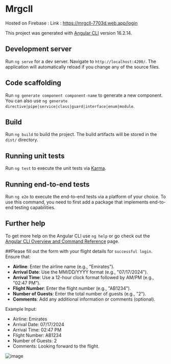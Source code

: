 # Mrgcll
Hosted on Firebase : Link : https://mrgcll-7703d.web.app/login

This project was generated with [Angular CLI](https://github.com/angular/angular-cli) version 16.2.14.

## Development server

Run `ng serve` for a dev server. Navigate to `http://localhost:4200/`. The application will automatically reload if you change any of the source files.

## Code scaffolding

Run `ng generate component component-name` to generate a new component. You can also use `ng generate directive|pipe|service|class|guard|interface|enum|module`.

## Build

Run `ng build` to build the project. The build artifacts will be stored in the `dist/` directory.

## Running unit tests

Run `ng test` to execute the unit tests via [Karma](https://karma-runner.github.io).

## Running end-to-end tests

Run `ng e2e` to execute the end-to-end tests via a platform of your choice. To use this command, you need to first add a package that implements end-to-end testing capabilities.

## Further help

To get more help on the Angular CLI use `ng help` or go check out the [Angular CLI Overview and Command Reference](https://angular.io/cli) page.

##Please fill out the form with your flight details for `successful login`. Ensure that:

- **Airline**: Enter the airline name (e.g., "Emirates").
- **Arrival Date**: Use the MM/DD/YYYY format (e.g., "07/17/2024").
- **Arrival Time**: Use a 12-hour clock format followed by AM/PM (e.g., "02:47 PM").
- **Flight Number**: Enter the flight number (e.g., "AB1234").
- **Number of Guests**: Enter the total number of guests (e.g., "2").
- **Comments**: Add any additional information or comments (optional).

Example Input:
- Airline: Emirates
- Arrival Date: 07/17/2024
- Arrival Time: 02:47 PM
- Flight Number: AB1234
- Number of Guests: 2
- Comments: Looking forward to the flight.

![image](https://github.com/user-attachments/assets/fb422e18-c05e-4343-abd6-a6acbd67d24f)

